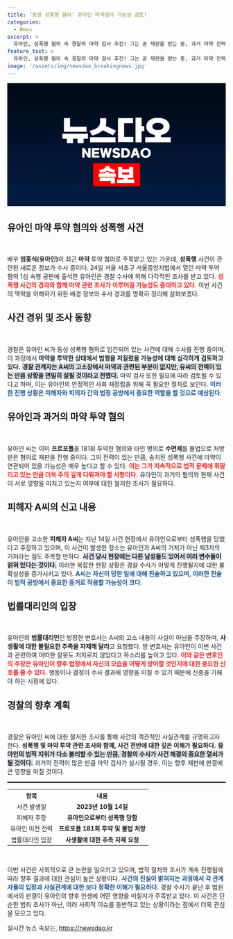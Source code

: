 ```yaml
---
title: ‘동성 성폭행 혐의’ 유아인 마약검사 가능성 검토!
categories:
  - News
excerpt: >
  유아인, 성폭행 혐의 속 경찰의 마약 검사 추진! 그는 곧 재판을 받는 중, 과거 마약 전력까지 논란에 휘말렸다. 고소장은 마약 관련 언급이 없지만, 심각한 의혹이 제기되는 상황이다. 클릭해 모든 진실을 확인하세요!
feature_text: >
  유아인, 성폭행 혐의 속 경찰의 마약 검사 추진! 그는 곧 재판을 받는 중, 과거 마약 전력까지 논란에 휘말렸다. 고소장은 마약 관련 언급이 없지만, 심각한 의혹이 제기되는 상황이다. 클릭해 모든 진실을 확인하세요!
image: '/assets/img/newsdao_breakingnews.jpg'
---
```


<p><img src="/assets/img/newsdao_breakingnews.jpg" alt="flaretime 속보" /></p>

<h2 data-ke-size="size26">유아인 마약 투약 혐의와 성폭행 사건</h2>

<p data-ke-size="size16">&nbsp;</p>

<p data-ke-size="size16">배우 <b>엄홍식(유아인)</b>이 최근 <b>마약</b> 투약 혐의로 주목받고 있는 가운데, <b>성폭행</b> 사건이 관련된 새로운 정보가 수사 중이다. 24일 서울 서초구 서울중앙지법에서 열린 마약 투약 혐의 1심 속행 공판에 출석한 유아인은 경찰 수사에 의해 다각적인 조사를 받고 있다. <b><span style="color: #ee2323;">성폭행 사건의 경과와 함께 마약 관련 조사가 이루어질 가능성도 증대하고 있다.</span></b> 이번 사건의 맥락을 이해하기 위한 배경 정보와 수사 경과를 명확히 정리해 살펴보겠다.</p>

<h2 data-ke-size="size26">사건 경위 및 조사 동향</h2>

<p data-ke-size="size16">&nbsp;</p>

<p data-ke-size="size16">경찰은 유아인 씨가 동성 성폭행 혐의로 입건되어 있는 사건에 대해 수사를 진행 중이며, 이 과정에서 <b>마약을 투약한 상태에서 범행을 저질렀을 가능성에 대해 심각하게 검토하고 있다.</b> <b><span style="background-color: #21538527;">경찰 관계자는 A씨의 고소장에서 마약과 관련된 부분이 없지만, 유씨의 전력이 있는 만큼 상황을 면밀히 살필 것이라고 전했다.</span></b> 마약 검사 또한 필요에 따라 검토될 수 있다고 하며, 이는 유아인의 안정적인 사회 재정립을 위해 꼭 필요한 절차로 보인다. <b><span style="color: #1a5490;">이러한 진행 상황은 피해자와 피의자 간의 법정 공방에서 중요한 역할을 할 것으로 예상된다.</span></b></p>

<h2 data-ke-size="size26">유아인과 과거의 마약 투약 혐의</h2>

<p data-ke-size="size16">&nbsp;</p>

<p data-ke-size="size16">유아인 씨는 이미 <b>프로포폴</b>을 181회 투약한 혐의와 타인 명의로 <b>수면제</b>를 불법으로 처방받은 혐의로 재판을 진행 중이다. 그의 전력이 있는 만큼, 송치된 성폭행 사건에 마약이 연관되어 있을 가능성은 매우 높다고 할 수 있다. <b><span style="color: #ee2323;">이는 그가 지속적으로 법적 문제에 휘말리고 있는 만큼 더욱 주의 깊게 다뤄져야 할 사항이다.</span></b> 유아인이 과거의 혐의와 현재 사건이 서로 영향을 미치고 있는지 여부에 대한 철저한 조사가 필요하다.</p>

<h2 data-ke-size="size26">피해자 A씨의 신고 내용</h2>

<p data-ke-size="size16">&nbsp;</p>

<p data-ke-size="size16">유아인을 고소한 <b>피해자 A씨</b>는 지난 14일 사건 현장에서 유아인으로부터 성폭행을 당했다고 주장하고 있으며, 이 사건이 발생한 장소는 유아인과 A씨의 거처가 아닌 제3자의 거처라는 점도 주목할 만하다. <b><span style="background-color: #21538527;">사건 당시 현장에는 다른 남성들도 있어서 여러 변수들이 얽혀 있다는 것이다.</span></b> 이러한 복잡한 현장 상황은 경찰 수사가 어떻게 진행될지에 대한 불확실성을 증가시키고 있다. <b><span style="color: #1a5490;">A씨는 자신이 당한 일에 대해 진술하고 있으며, 이러한 진술이 법적 공방에서 중요한 증거로 작용할 가능성이 크다.</span></b></p>

<h2 data-ke-size="size26">법률대리인의 입장</h2>

<p data-ke-size="size16">&nbsp;</p>

<p data-ke-size="size16">유아인의 <b>법률대리인</b>인 방정현 변호사는 A씨의 고소 내용이 사실이 아님을 주장하며, <b>사생활에 대한 불필요한 추측을 자제해 달라</b>고 요청했다. 방 변호사는 유아인이 이번 사건과 관련하여 어떠한 잘못도 저지르지 않았다고 목소리를 높이고 있다. <b><span style="color: #ee2323;">이와 같은 변호인의 주장은 유아인이 향후 법정에서 자신의 모습을 어떻게 방어할 것인지에 대한 중요한 신호를 줄 수 있다.</span></b> 행동이나 결정이 수사 결과에 영향을 미칠 수 있기 때문에 신중을 기해야 하는 시점에 있다.</p>

<h2 data-ke-size="size26">경찰의 향후 계획</h2>

<p data-ke-size="size16">&nbsp;</p>

<p data-ke-size="size16">경찰은 유아인 씨에 대한 철저한 조사를 통해 사건의 객관적인 사실관계를 규명하고자 한다. <b>성폭행 및 마약 투약 관련 조사와 함께, 사건 전반에 대한 깊은 이해가 필요하다.</b> <b><span style="background-color: #21538527;">유아인의 법적 지위가 다소 불리할 수 있는 만큼, 경찰의 수사가 사건 해결의 중요한 열쇠가 될 것이다.</span></b> 과거의 전력이 많은 만큼 마약 검사가 실시될 경우, 이는 향후 재판에 판결에 큰 영향을 미칠 것이다. </p>

<hr style="border: 1px solid #000000;" />

<table>
  <tr>
    <th style="text-align: center;">항목</th>
    <th style="text-align: center;">내용</th>
  </tr>
  <tr>
    <td style="text-align: center;">사건 발생일</td>
    <td style="text-align: center; height: 17px;"><b>2023년 10월 14일</b></td>
  </tr>
  <tr>
    <td style="text-align: center;">피해자 주장</td>
    <td style="text-align: center; height: 17px;"><b>유아인으로부터 성폭행 당함</b></td>
  </tr>
  <tr>
    <td style="text-align: center;">유아인 이전 전력</td>
    <td style="text-align: center; height: 17px;"><b>프로포폴 181회 투약 및 불법 처방</b></td>
  </tr>
  <tr>
    <td style="text-align: center;">법률대리인 입장</td>
    <td style="text-align: center; height: 17px;"><b>사생활에 대한 추측 자제 요청</b></td>
  </tr>
</table>

<p data-ke-size="size16">&nbsp;</p>

<p data-ke-size="size16">이번 사건은 사회적으로 큰 논란을 일으키고 있으며, 법적 절차와 조사가 계속 진행됨에 따라 향후 결과에 대한 관심이 높은 상황이다. <b><span style="color: #1a5490;">사건의 진실이 밝혀지는 과정에서 각 관계자들의 입장과 사실관계에 대한 보다 정확한 이해가 필요하다.</span></b> 경찰 수사가 끝난 후 법원에서의 판결이 유아인의 향후 인생에 어떤 영향을 미칠지가 주목받고 있다. 이 사건은 단순한 범죄 조사가 아닌, 여러 사회적 이슈를 동반하고 있는 상황이라는 점에서 더욱 관심을 모으고 있다.</p>
실시간 뉴스 속보는, <a href="https://newsdao.kr" rel="dofollow">https://newsdao.kr</a>


